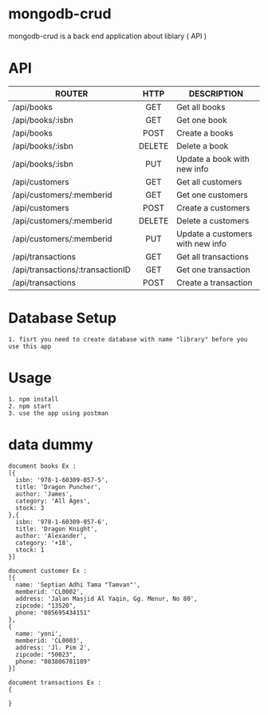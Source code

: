 # mongodb-crud

mongodb-crud is a back end application about liblary ( API )

# API

| ROUTER                    | HTTP   | DESCRIPTION
| -----------------------   |:-----: | ---------------------------------
| /api/books                | GET    | Get all books
| /api/books/:isbn          | GET    | Get one book
| /api/books                | POST   | Create a books
| /api/books/:isbn          | DELETE | Delete a book
| /api/books/:isbn          | PUT    | Update a book with new info
| /api/customers            | GET    | Get all customers
| /api/customers/:memberid  | GET    | Get one customers
| /api/customers            | POST   | Create a customers
| /api/customers/:memberid  | DELETE | Delete a customers
| /api/customers/:memberid  | PUT    | Update a customers with new info
| /api/transactions            | GET    | Get all transactions
| /api/transactions/:transactionID  | GET    | Get one transaction
| /api/transactions            | POST   | Create a transaction

# Database Setup

```
1. fisrt you need to create database with name "library" before you use this app
```

# Usage
```
1. npm install
2. npm start
3. use the app using postman
```

# data dummy
```
document books Ex :
[{
  isbn: '978-1-60309-057-5',
  title: 'Dragon Puncher',
  author: 'James',
  category: 'All Ages',
  stock: 3
},{
  isbn: '978-1-60309-057-6',
  title: 'Dragon Knight',
  author: 'Alexander',
  category: '+18',
  stock: 1
}]

document customer Ex :
[{
  name: 'Septian Adhi Tama "Tamvan"',
  memberid: 'CL0002',
  address: 'Jalan Masjid Al Yaqin, Gg. Menur, No 80',
  zipcode: "13520",
  phone: "085695434151"
},
{
  name: 'yoni',
  memberid: 'CL0003',
  address: 'Jl. Pim 2',
  zipcode: "50023",
  phone: "083806781189"
}]

document transactions Ex :
{

}
```
